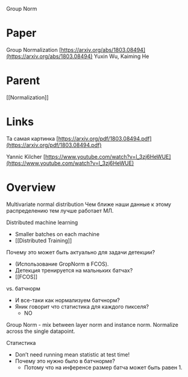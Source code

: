 
Group Norm

# Paper

Group Normalization
[https://arxiv.org/abs/1803.08494](https://arxiv.org/abs/1803.08494)
Yuxin Wu, Kaiming He

# Parent

[[Normalization]]


# Links

Та самая картинка
[https://arxiv.org/pdf/1803.08494.pdf](https://arxiv.org/pdf/1803.08494.pdf)

Yannic Kilcher
[https://www.youtube.com/watch?v=l_3zj6HeWUE](https://www.youtube.com/watch?v=l_3zj6HeWUE)


# Overview

Multivariate normal distribution
Чем ближе наши данные к этому распределению тем лучше работает МЛ.

Distributed machine learning
- Smaller batches on each machine
- [[Distributed Training]]

Почему это может быть актуально для задачи детекции?
- (Использование GropNorm в FCOS). 
- Детекция тренируется на мальньких батчах?
- [[FCOS]]

vs. батчнорм
- И все-таки как нормализуем батчнорм? 
- Яник говорит что статистика для каждого пикселя?
	- NO

Group Norm - mix between layer norm and instance norm.
Normalize across the single datapoint.

Статистика
- Don’t need running mean statistic at test time!
- Почему это нужно было в батчнорме?
	- Потому что на инференcе размер батча может быть равен 1.